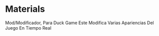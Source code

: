 # Materials
Mod/Modificador, Para Duck Game Este Modifica Varias Apariencias Del Juego En Tiempo Real
